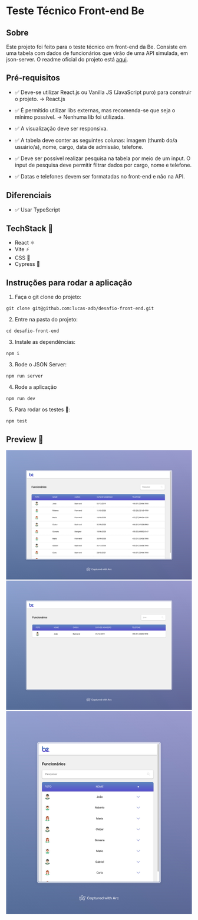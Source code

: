 # Teste Técnico Front-end Be

## Sobre
Este projeto foi feito para o teste técnico em front-end da Be. Consiste em uma tabela com dados de funcionários que virão de uma API simulada, em json-server. O readme oficial do projeto está [aqui](tech-test.md).

## Pré-requisitos
- ✅ Deve-se utilizar React.js ou Vanilla JS (JavaScript puro) para construir o projeto. -> React.js

- ✅ É permitido utilizar libs externas, mas recomenda-se que seja o mínimo possível. -> Nenhuma lib foi utilizada.

- ✅ A visualização deve ser responsiva.

- ✅ A tabela deve conter as seguintes colunas: imagem (thumb do/a usuário/a), nome, cargo, data de admissão, telefone.

- ✅ Deve ser possível realizar pesquisa na tabela por meio de um input. O input de pesquisa deve permitir filtrar dados por cargo, nome e telefone.

- ✅ Datas e telefones devem ser formatadas no front-end e não na API.

## Diferenciais

- ✅ Usar TypeScript

## TechStack 🔧
- React ⚛️ 
- Vite ⚡ 
- CSS 🎨 
- Cypress 🧪 

## Instruções para rodar a aplicação
1) Faça o git clone do projeto:

``` shell
git clone git@github.com:lucas-adb/desafio-front-end.git
```

2) Entre na pasta do projeto:
``` shell
cd desafio-front-end
```

3) Instale as dependências:
``` shell
npm i
```

3) Rode o JSON Server:
``` shell
npm run server
```

4) Rode a aplicação
``` shell
npm run dev
```

5) Para rodar os testes 🧪:
``` shell
npm test
```

## Preview 📸
![desktop page](public/be-01.jpeg)
![desktop page with search](public/be-02.jpeg)
![mobile page](public/be-03.jpeg)